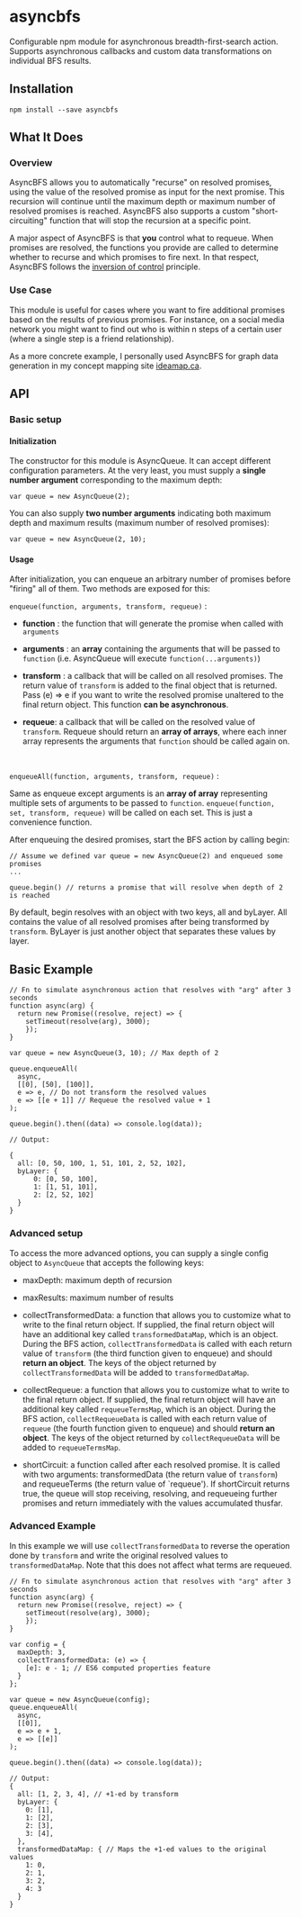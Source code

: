 # asyncbfs
Configurable npm module for asynchronous breadth-first-search action. Supports asynchronous callbacks and custom data transformations on individual BFS results.

## Installation

`npm install --save asyncbfs`

## What It Does

### Overview

AsyncBFS allows you to automatically "recurse" on resolved promises, using the value of the resolved promise as input for the next promise. This recursion will continue until the maximum depth or maximum number of resolved promises is reached. AsyncBFS also supports a custom "short-circuiting" function that will stop the recursion at a specific point.

A major aspect of AsyncBFS is that **you** control what to requeue. When promises are resolved, the functions you provide are called to determine whether to recurse and which promises to fire next. In that respect, AsyncBFS follows the [inversion of control](https://en.wikipedia.org/wiki/Inversion_of_control) principle.

### Use Case

This module is useful for cases where you want to fire additional promises based on the results of previous promises. For instance, on a social media network you might want to find out who is within n steps of a certain user (where a single step is a friend relationship).

As a more concrete example, I personally used AsyncBFS for graph data generation in my concept mapping site [ideamap.ca](http://ideamap.ca).

## API

### Basic setup

#### Initialization

The constructor for this module is AsyncQueue. It can accept different configuration parameters. At the very least, you must supply a **single number argument** corresponding to the maximum depth:

`var queue = new AsyncQueue(2);`

You can also supply **two number arguments** indicating both maximum depth and maximum results (maximum number of resolved promises):

`var queue = new AsyncQueue(2, 10);`
   <br/>

#### Usage

After initialization, you can enqueue an arbitrary number of promises before "firing" all of them. Two methods are exposed for this:

`enqueue(function, arguments, transform, requeue)` :

  - **function** : the function that will generate the promise when called with `arguments`
  
  - **arguments** : an **array** containing the arguments that will be passed to `function` (i.e. AsyncQueue will execute `function(...arguments)`)
  
  - **transform** : a callback that will be called on all resolved promises. The return value of `transform` is added to the final object that is returned. Pass (e) => e if you want to write the resolved promise unaltered to the final return object. This function **can be asynchronous**.
  
  - **requeue**: a callback that will be called on the resolved value of `transform`. Requeue should return an **array of arrays**, where each inner array represents the arguments that `function` should be called again on.
   <br/>
   
`enqueueAll(function, arguments, transform, requeue)` :

Same as enqueue except arguments is an **array of array** representing multiple sets of arguments to be passed to `function`. `enqueue(function, set, transform, requeue)` will be called on each set. This is just a convenience function.
  <br/>
  

After enqueuing the desired promises, start the BFS action by calling begin:

```
// Assume we defined var queue = new AsyncQueue(2) and enqueued some promises
...

queue.begin() // returns a promise that will resolve when depth of 2 is reached
```

By default, begin resolves with an object with two keys, all and byLayer. All contains the value of all resolved promises after being transformed by `transform`. ByLayer is just another object that separates these values by layer.

## Basic Example

```
// Fn to simulate asynchronous action that resolves with "arg" after 3 seconds
function async(arg) {
  return new Promise((resolve, reject) => {
    setTimeout(resolve(arg), 3000);
    });
}

var queue = new AsyncQueue(3, 10); // Max depth of 2

queue.enqueueAll(
  async,
  [[0], [50], [100]],
  e => e, // Do not transform the resolved values
  e => [[e + 1]] // Requeue the resolved value + 1
);

queue.begin().then((data) => console.log(data));

// Output:

{
  all: [0, 50, 100, 1, 51, 101, 2, 52, 102],
  byLayer: {
      0: [0, 50, 100],
      1: [1, 51, 101],
      2: [2, 52, 102]
  }
}

```

### Advanced setup

To access the more advanced options, you can supply a single config object to `AsyncQueue` that accepts the following keys:

  - maxDepth: maximum depth of recursion
  
  - maxResults: maximum number of results
  
  - collectTransformedData: a function that allows you to customize what to write to the final return object. If supplied, the final return object will have an additional key called `transformedDataMap`, which is an object. During the BFS action, `collectTransformedData` is called with each return value of `transform` (the third function given to enqueue) and should **return an object**. The keys of the object returned by `collectTransformedData` will be added to `transformedDataMap`.
  
  - collectRequeue: a function that allows you to customize what to write to the final return object. If supplied, the final return object will have an additional key called `requeueTermsMap`, which is an object. During the BFS action, `collectRequeueData` is called with each return value of `requeue` (the fourth function given to enqueue) and should **return an object**. The keys of the object returned by `collectRequeueData` will be added to `requeueTermsMap`.
  
- shortCircuit: a function called after each resolved promise. It is called with two arguments: transformedData (the return value of `transform`) and requeueTerms (the return value of `requeue'). If shortCircuit returns true, the queue will stop receiving, resolving, and requeueing further promises and return immediately with the values accumulated thusfar.

### Advanced Example

In this example we will use `collectTransformedData` to reverse the operation done by `transform` and write the original resolved values to `transformedDataMap`. Note that this does not affect what terms are requeued.

```
// Fn to simulate asynchronous action that resolves with "arg" after 3 seconds
function async(arg) {
  return new Promise((resolve, reject) => {
    setTimeout(resolve(arg), 3000);
    });
}

var config = {
  maxDepth: 3,
  collectTransformedData: (e) => {
    [e]: e - 1; // ES6 computed properties feature
  }
};

var queue = new AsyncQueue(config);
queue.enqueueAll(
  async,
  [[0]],
  e => e + 1,
  e => [[e]]
);

queue.begin().then((data) => console.log(data));

// Output:
{
  all: [1, 2, 3, 4], // +1-ed by transform
  byLayer: {
    0: [1],
    1: [2],
    2: [3],
    3: [4],
  },
  transformedDataMap: { // Maps the +1-ed values to the original values
    1: 0,
    2: 1,
    3: 2,
    4: 3
  }
}

```
